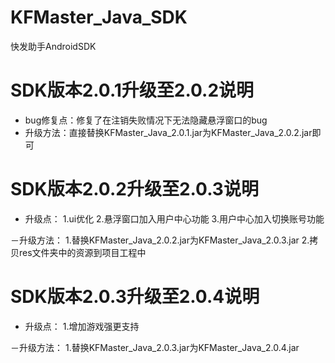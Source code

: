 # KFMaster_Java_SDK
快发助手AndroidSDK



# SDK版本2.0.1升级至2.0.2说明 #
- bug修复点：修复了在注销失败情况下无法隐藏悬浮窗口的bug
- 升级方法：直接替换KFMaster_Java_2.0.1.jar为KFMaster_Java_2.0.2.jar即可


# SDK版本2.0.2升级至2.0.3说明 #

- 升级点：
1.ui优化
2.悬浮窗口加入用户中心功能
3.用户中心加入切换账号功能

－升级方法：
1.替换KFMaster_Java_2.0.2.jar为KFMaster_Java_2.0.3.jar
2.拷贝res文件夹中的资源到项目工程中

# SDK版本2.0.3升级至2.0.4说明 #

- 升级点：
1.增加游戏强更支持

－升级方法：
1.替换KFMaster_Java_2.0.3.jar为KFMaster_Java_2.0.4.jar

